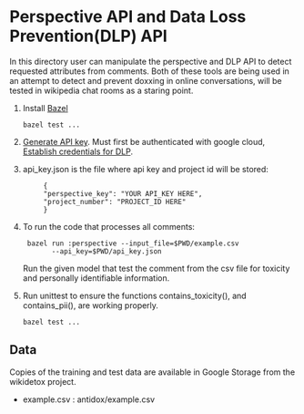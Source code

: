 # Perspective API and Data Loss Prevention(DLP) API

In this directory user can manipulate the perspective and DLP API to detect requested attributes from comments.
Both of these tools are being used in an attempt to detect and prevent doxxing in online conversations,
will be tested in wikipedia chat rooms as a staring point.

1. Install [Bazel](https://docs.bazel.build/versions/master/install.html)
   ```shell
   bazel test ...
    ```
2. [Generate API key](https://github.com/conversationai/perspectiveapi/blob/master/quickstart.md).
   Must first be authenticated with google cloud, [Establish credentials for DLP](https://cloud.google.com/dlp/docs/auth).

3. api_key.json is the file where api key and project id will be stored:
   ```shell
		{
		"perspective_key": "YOUR API_KEY HERE",
		"project_number": "PROJECT_ID HERE"
		}
    ```
4. To run the code that processes all comments:
   ``` shell
	bazel run :perspective --input_file=$PWD/example.csv
          --api_key=$PWD/api_key.json
   ```

   Run the given model that test the comment from the csv file for toxicity and personally identifiable information.

5. Run unittest to ensure the functions contains_toxicity(), and contains_pii(), are working properly.
   ```shell
   bazel test ...
   ```

## Data
Copies of the training and test data are available in Google Storage from the
wikidetox project.

* example.csv : antidox/example.csv
